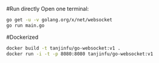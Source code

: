 


#Run directly
Open one terminal:
```bash
go get -u -v golang.org/x/net/websocket
go run main.go
```


#Dockerized

```bash
docker build -t tanjinfu/go-websocket:v1 .
docker run -i -t -p 8080:8080 tanjinfu/go-websocket:v1
```